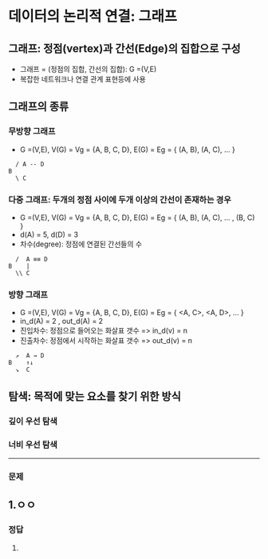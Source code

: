 # 데이터의 논리적 연결: 그래프

## 그래프: 정점(vertex)과 간선(Edge)의 집합으로 구성
  - 그래프 = (정점의 집합, 간선의 집합): G =(V,E)
  - 복잡한 네트워크나 연결 관계 표현등에 사용

## 그래프의 종류

### 무방향 그래프
  - G =(V,E), V(G) = Vg = {A, B, C, D}, E(G) = Eg = { (A, B), (A, C), ... }
```
  / A -- D
B  
  \ C
```
### 다중 그래프: 두개의 정점 사이에 두개 이상의 간선이 존재하는 경우
  - G =(V,E), V(G) = Vg = {A, B, C, D}, E(G) = Eg = { (A, B), (A, C), ... , (B, C) }
  - d(A) = 5, d(D) = 3
  - 차수(degree): 정점에 연결된 간선들의 수
```
  /  A ≡≡ D
B    |
  \\ C
```

### 방향 그래프 
  - G =(V,E), V(G) = Vg = {A, B, C, D}, E(G) = Eg = { <A, C>, <A, D>, ... }
  - in_d(A) = 2 , out_d(A) = 2
  - 진입차수: 정점으로 들어오는 화살표 갯수 => in_d(v) = n
  - 진출차수: 정점에서 시작하는 화살표 갯수 => out_d(v) = n

```
  ↗  A → D
B    ↑↓
  ↘  C
```

## 탐색: 목적에 맞는 요소를 찾기 위한 방식

### 깊이 우선 탐색

### 너비 우선 탐색

---
### 문제
  1.ㅇㅇ
---
### 정답
  1. 
